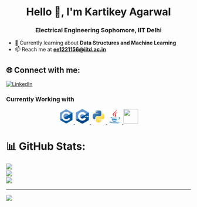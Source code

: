 <h1 align="center">Hello 👋, I'm Kartikey Agarwal</h1>
<h3 align="center">Electrical Engineering Sophomore, IIT Delhi</h3>

- 🌱 Currently learning about **Data Structures and Machine Learning**
- 📫 Reach me at **ee1221156@iitd.ac.in**

## 🌐 Connect with me:
[![LinkedIn](https://img.shields.io/badge/LinkedIn-%230077B5.svg?logo=linkedin&logoColor=white)](https://linkedin.com/in/in/kartikey-agarwal-bbbaa7244) 

<h3 align="left">Currently Working with</h3>
<p align="center">
<a href="https://www.w3schools.com/c/" target="_blank" rel="noreferrer"> <img src="https://raw.githubusercontent.com/devicons/devicon/master/icons/c/c-original.svg" alt="c" width="40" height="40"/> </a>
<a href="https://www.geeksforgeeks.org/c-plus-plus/" target="_blank" rel="noreferrer"> <img src="https://raw.githubusercontent.com/devicons/devicon/master/icons/cplusplus/cplusplus-original.svg" alt="cplusplus" width="40" height="40"/> </a>
<a href="https://www.w3schools.com/python/" target="_blank" rel="noreferrer"> <img src="https://raw.githubusercontent.com/devicons/devicon/master/icons/python/python-original.svg" alt="python" width="40" height="40"/> </a>
<a href="https://www.tutorialspoint.com/java/index.htm" target="_blank" rel="noreferrer"> <img src="https://raw.githubusercontent.com/devicons/devicon/master/icons/java/java-original.svg" alt="java" width="40" height="40"/> </a>
<a href="https://openai.com/blog/chatgpt"><img src="https://static.vecteezy.com/system/resources/previews/021/059/827/original/chatgpt-logo-chat-gpt-icon-on-white-background-free-vector.jpg" width="40" height="40"></a>


# 📊 GitHub Stats:
![](https://github-readme-stats.vercel.app/api?username=KartikeyAgarwal737&theme=dark&hide_border=true&include_all_commits=false&count_private=false)<br/>
![](https://github-readme-streak-stats.herokuapp.com/?user=KartikeyAgarwal737&theme=dark&hide_border=true)<br/>
![](https://github-readme-stats.vercel.app/api/top-langs/?username=KartikeyAgarwal737&theme=dark&hide_border=true&include_all_commits=false&count_private=false&layout=compact)

---
[![](https://visitcount.itsvg.in/api?id=KartikeyAgarwal737&icon=0&color=0)](https://visitcount.itsvg.in)

<!-- Proudly created with GPRM ( https://gprm.itsvg.in ) -->
